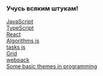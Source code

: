### Учусь всяким штукам!
[JavaScript](https://github.com/Aquariids/Js-Ts-React-etc../tree/main/JavaScript#js)<br>
[TypeScript](https://github.com/Aquariids/Js-Ts-React-etc../tree/main/TypeScript#readme)<br>
[React](https://github.com/Aquariids/Js-Ts-React-etc../blob/main/React/README.md#react)<br>
[Algorithms js](https://github.com/Aquariids/Js-Ts-React-etc../tree/main/JavaScript/Algorithms#readme)<br>
[tasks js](https://github.com/Aquariids/Js-Ts-React-etc../tree/main/JavaScript/Tasks)<br>
[Grid](https://github.com/Aquariids/Js-Ts-React-etc../blob/main/Grid/README.md)<br>
[webpack]()<br>
[Some basic themes in programming](https://github.com/Aquariids/Js-Ts-React-etc../blob/main/Basic/README.md)<br>
